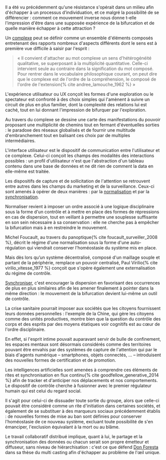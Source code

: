 Il a été vu précédemment qu'une résistance s'opérait dans un milieu afin d'échapper à un processus d’individuation, et ce malgré la possibilité de se différencier : comment ce mouvement inverse nous donne t-elle l'impression d'être dans une supposée expérience de la bifurcation et de quelle manière échapper à cette attraction ?

Un [complexe](https://bifurcation.etxetxe.fr/7-annexes/lexique/) peut se définir comme un ensemble d'éléments composés entretenant des rapports nombreux d'aspects différents dont le sens est à première vue difficile à saisir par l'esprit :

>« Il convient d'attacher au mot complexe un sens d'hétérogénéité qualitative, se superposant à la multiplicité quantitative. Celle-ci intervient seule au contraire dans la signification du mot composé. Pour rentrer dans le vocabulaire philosophique courant, on peut dire que le complexe est de l'ordre de la compréhension, le composé de l'ordre de l'extension{% cite andree_lamouche_1962 %} »

L'expérience utilisateur ou UX conçoit les formes d'une exploration ou le spectateur est confronté à des choix simples qui l'amènent à suivre un circuit de plus en plus familier, dont la complexité des relations lui est caché, tout en lui donnant l'impression de bifurquer par l'exploration.

Au travers du complexe se dessine une carte des manifestations du pouvoir proposant une multiplicité de chemins tout en fermant d'éventuelles sorties : le paradoxe des réseaux globalisés et de fournir une multitude d'embranchement tout en balisant ces choix par de multiples intermédiaires.

L'interface utilisateur est le dispositif de communication entre l'utilisateur et ce complexe. Celui-ci conçoit les champs des modalités des interactions possibles : un profil d'utilisateur n'est que l'abstraction d'un tableau contenu dans une base de données et ne dit rien de comment la data en elle-même est traitée.

Les dispositifs de capture et de sollicitation de l'attention se retrouvent entre autres dans les champs du marketing et de la surveillance. Ceux-ci sont amenés à opérer de deux manières : par la [normalisation](https://bifurcation.etxetxe.fr/7-annexes/lexique/) et par la [synchronisation](https://bifurcation.etxetxe.fr/7-annexes/lexique/).

Normaliser revient à imposer un ordre associé à une logique disciplinaire sous la forme d'un contrôle et à mettre en place des formes de répressions en cas de dispersion, tout en veillant à permettre une souplesse suffisante en son sein nécessaire à sa conservation : elle ne cherche pas à empêcher la bifurcation mais à en restreindre le mouvement.

Michel Foucault, au travers du panoptique{% cite foucault_surveiller_2008 %}, décrit le régime d'une normalisation sous la forme d'une auto-régulation qui viendrait conserver l'homéostasie du système mis en place.

Mais dès lors qu’un système décentralisé, composé d'un maillage souple et partant de la périphérie, remplace un pouvoir centralisé, Paul Virilio{% cite virilio_vitesse_1977 %} conçoit que s'opère également une externalisation du régime de contrôle.

[Synchroniser](https://bifurcation.etxetxe.fr/7-annexes/lexique/), c'est encourager la dispersion en favorisant des occurrences de plus en plus similaires afin de les amener finalement à pointer dans la même direction : le mouvement de la bifurcation devient lui-même un outil de contrôle.

La crise sanitaire pourrait imposer aux sociétés que les citoyens fournissent leurs données personnelles : l'exemple de la Chine, qui gère les citoyens comme des unités productives, montre bien que la question du contrôle des corps et des esprits par des moyens étatiques voir cognitifs est au cœur de l'ordre disciplinaire.

En effet, si l'esprit intime pouvait auparavant servir de bulle de confinement, les espaces mentaux sont désormais considérés comme des territoires pouvant être envahis par des systèmes de capture de l'attention qui par le biais d'agents numérique &ndash; smartphones, objets connectés, ... &ndash; introduisent des nouvelles formes de certification et de promotion.

Les intelligences artificielles sont amenées à comprendre ces éléments de rites et synchronisation en flux continu{% cite goodfellow_generative_2014 %} afin de tracker et d'anticiper nos déplacements et nos comportements. Le dispositif de contrôle cherche à fusionner avec le premier régulateur humain qui est celui du regard social.

Il s'agit pour celui-ci de dissuader toute sortie du groupe, alors que celle-ci pouvait être considéré comme un rite d'initiation dans certaines sociétés, et également de se substituer à des marqueurs sociaux précédemment établis : de nouvelles formes de mise au ban sont définies pour conserver l'homéostasie de ce nouveau système, excluant toute possibilité de s'en émanciper, l'exclusion équivalant à la mort ou au blâme.

Le travail collaboratif distribué implique, quant à lui, le partage et la synchronisation des données ou chacun serait son propre émetteur et diffuseur, sans niveau de hiérarchisation : c'est ce que défend [Don Foresta](https://www.youtube.com/watch?v=iRGWVtc_Jbc) dans sa thèse du multi casting afin d'échapper au problème de l'œil unique.
